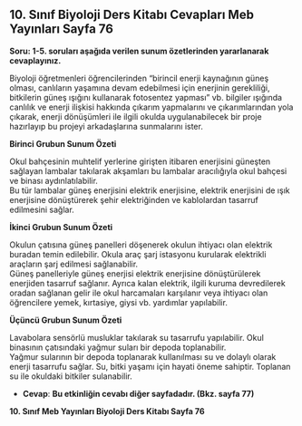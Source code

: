 ## 10. Sınıf Biyoloji Ders Kitabı Cevapları Meb Yayınları Sayfa 76

**Soru: 1-5. soruları aşağıda verilen sunum özetlerinden yararlanarak cevaplayınız.**

Biyoloji öğretmenleri öğrencilerinden “birincil enerji kaynağının güneş olması, canlıların yaşamına devam edebilmesi için enerjinin gerekliliği, bitkilerin güneş ışığını kullanarak fotosentez yapması” vb. bilgiler ışığında canlılık ve enerji ilişkisi hakkında çıkarım yapmalarını ve çıkarımlarından yola çıkarak, enerji dönüşümleri ile ilgili okulda uygulanabilecek bir proje hazırlayıp bu projeyi arkadaşlarına sunmalarını ister.

**Birinci Grubun Sunum Özeti**

Okul bahçesinin muhtelif yerlerine girişten itibaren enerjisini güneşten sağlayan lambalar takılarak akşamları bu lambalar aracılığıyla okul bahçesi ve binası aydınlatılabilir.  
 Bu tür lambalar güneş enerjisini elektrik enerjisine, elektrik enerjisini de ışık enerjisine dönüştürerek şehir elektriğinden ve kablolardan tasarruf edilmesini sağlar.

**İkinci Grubun Sunum Özeti**

Okulun çatısına güneş panelleri döşenerek okulun ihtiyacı olan elektrik buradan temin edilebilir. Okula araç şarj istasyonu kurularak elektrikli araçların şarj edilmesi sağlanabilir.  
 Güneş panelleriyle güneş enerjisi elektrik enerjisine dönüştürülerek enerjiden tasarruf sağlanır. Ayrıca kalan elektrik, ilgili kuruma devredilerek oradan sağlanan gelir ile okul harcamaları karşılanır veya ihtiyacı olan öğrencilere yemek, kırtasiye, giysi vb. yardımlar yapılabilir.

**Üçüncü Grubun Sunum Özeti**

Lavabolara sensörlü musluklar takılarak su tasarrufu yapılabilir. Okul binasının çatısındaki yağmur suları bir depoda toplanabilir.  
 Yağmur sularının bir depoda toplanarak kullanılması su ve dolaylı olarak enerji tasarrufu sağlar. Su, bitki yaşamı için hayati öneme sahiptir. Toplanan su ile okuldaki bitkiler sulanabilir.

* **Cevap**: **Bu etkinliğin cevabı diğer sayfadadır. (Bkz. sayfa 77)**

**10. Sınıf Meb Yayınları Biyoloji Ders Kitabı Sayfa 76**